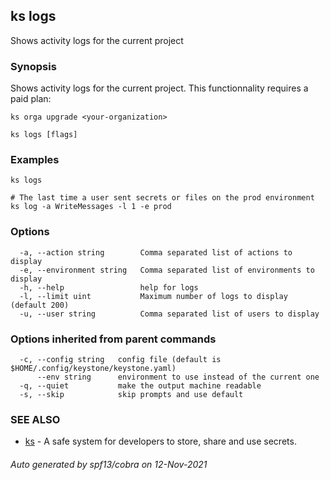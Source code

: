 ## ks logs

Shows activity logs for the current project

### Synopsis

Shows activity logs for the current project.
This functionnality requires a paid plan:

```ks orga upgrade <your-organization>```


```
ks logs [flags]
```

### Examples

```
ks logs

# The last time a user sent secrets or files on the prod environment
ks log -a WriteMessages -l 1 -e prod
```

### Options

```
  -a, --action string        Comma separated list of actions to display
  -e, --environment string   Comma separated list of environments to display
  -h, --help                 help for logs
  -l, --limit uint           Maximum number of logs to display (default 200)
  -u, --user string          Comma separated list of users to display
```

### Options inherited from parent commands

```
  -c, --config string   config file (default is $HOME/.config/keystone/keystone.yaml)
      --env string      environment to use instead of the current one
  -q, --quiet           make the output machine readable
  -s, --skip            skip prompts and use default
```

### SEE ALSO

* [ks](ks.md)	 - A safe system for developers to store, share and use secrets.

###### Auto generated by spf13/cobra on 12-Nov-2021
